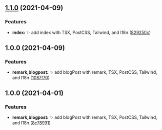 ## [1.1.0](https://github.com/kuro-kuroite/test-kuroite/compare/v1.0.0...v1.1.0) (2021-04-09)


### Features

* **index:** :sparkles: add index with TSX, PostCSS, Tailwind, and I18n ([829250c](https://github.com/kuro-kuroite/test-kuroite/commit/829250c11ef7d4636a1a35fc3c5c03a523de41d1))

## 1.0.0 (2021-04-09)


### Features

* **remark,blogpost:** :sparkles: add blogPost with remark, TSX, PostCSS, Tailwind, and I18n ([1087f70](https://github.com/kuro-kuroite/test-kuroite/commit/1087f703acfc34a237a2ef6db85e2c05267b1aab))

## 1.0.0 (2021-04-01)


### Features

* **remark,blogpost:** :sparkles: add blogPost with remark, TSX, PostCSS, Tailwind, and I18n ([8c78991](https://github.com/kuro-kuroite/test-kuroite/commit/8c78991c787f7457a7da47561b53ffc3b024c327))
